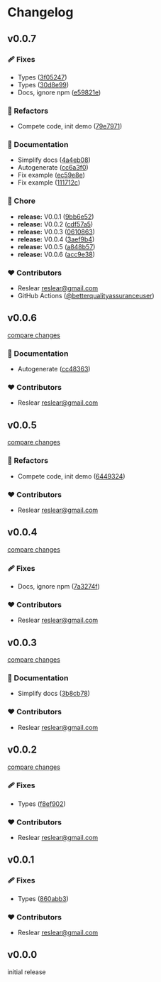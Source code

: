 # Changelog

## v0.0.7


### 🩹 Fixes

- Types ([3f05247](https://github.com/belongnet/sdk/commit/3f05247))
- Types ([30d8e99](https://github.com/belongnet/sdk/commit/30d8e99))
- Docs, ignore npm ([e59821e](https://github.com/belongnet/sdk/commit/e59821e))

### 💅 Refactors

- Compete code, init demo ([79e7971](https://github.com/belongnet/sdk/commit/79e7971))

### 📖 Documentation

- Simplify docs ([4a4eb08](https://github.com/belongnet/sdk/commit/4a4eb08))
- Autogenerate ([cc6a3f0](https://github.com/belongnet/sdk/commit/cc6a3f0))
- Fix example ([ec59e8e](https://github.com/belongnet/sdk/commit/ec59e8e))
- Fix example ([111712c](https://github.com/belongnet/sdk/commit/111712c))

### 🏡 Chore

- **release:** V0.0.1 ([9bb6e52](https://github.com/belongnet/sdk/commit/9bb6e52))
- **release:** V0.0.2 ([cdf57a5](https://github.com/belongnet/sdk/commit/cdf57a5))
- **release:** V0.0.3 ([0610863](https://github.com/belongnet/sdk/commit/0610863))
- **release:** V0.0.4 ([3aef9b4](https://github.com/belongnet/sdk/commit/3aef9b4))
- **release:** V0.0.5 ([a848b57](https://github.com/belongnet/sdk/commit/a848b57))
- **release:** V0.0.6 ([acc9e38](https://github.com/belongnet/sdk/commit/acc9e38))

### ❤️ Contributors

- Reslear <reslear@gmail.com>
- GitHub Actions ([@betterqualityassuranceuser](http://github.com/betterqualityassuranceuser))

## v0.0.6

[compare changes](https://github.com/belongnet/sdk/compare/v0.0.5...v0.0.6)

### 📖 Documentation

- Autogenerate ([cc48363](https://github.com/belongnet/sdk/commit/cc48363))

### ❤️ Contributors

- Reslear <reslear@gmail.com>

## v0.0.5

[compare changes](https://github.com/belongnet/sdk/compare/v0.0.4...v0.0.5)

### 💅 Refactors

- Compete code, init demo ([6449324](https://github.com/belongnet/sdk/commit/6449324))

### ❤️ Contributors

- Reslear <reslear@gmail.com>

## v0.0.4

[compare changes](https://github.com/belongnet/sdk/compare/v0.0.3...v0.0.4)

### 🩹 Fixes

- Docs, ignore npm ([7a3274f](https://github.com/belongnet/sdk/commit/7a3274f))

### ❤️ Contributors

- Reslear <reslear@gmail.com>

## v0.0.3

[compare changes](https://github.com/belongnet/sdk/compare/v0.0.2...v0.0.3)

### 📖 Documentation

- Simplify docs ([3b8cb78](https://github.com/belongnet/sdk/commit/3b8cb78))

### ❤️ Contributors

- Reslear <reslear@gmail.com>

## v0.0.2

[compare changes](https://github.com/belongnet/sdk/compare/v0.0.1...v0.0.2)

### 🩹 Fixes

- Types ([f8ef902](https://github.com/belongnet/sdk/commit/f8ef902))

### ❤️ Contributors

- Reslear <reslear@gmail.com>

## v0.0.1


### 🩹 Fixes

- Types ([860abb3](https://github.com/belongnet/sdk/commit/860abb3))

### ❤️ Contributors

- Reslear <reslear@gmail.com>

## v0.0.0

initial release